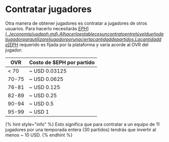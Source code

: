 # Contratar jugadores

Otra manera de obtener jugadores es contratar a jugadores de otros usuarios. Para hacerlo necesitarás [$EPH](../economia/usdeph.md). Al hacerlo estableces un contrato entre tú y el dueño del jugador para utilizar el jugador por una cierta cantidad de partidos. La cantidad de [$EPH](../economia/usdeph.md) requerido es fijada por la plataforma y varía acorde al OVR del jugador:

| OVR   | Costo de $EPH por partido |
| ----- | ------------------------- |
| < 70  | \~ USD 0.03125            |
| 70-75 | \~ USD 0.0625             |
| 76-81 | \~ USD 0.125              |
| 82-89 | \~ USD 0.25               |
| 90-94 | \~ USD 0.5                |
| 95-99 | \~ USD 1                  |

{% hint style="info" %}
Esto significa que para contratar a un equipo de 11 jugadores por una temporada entera (30 partidos) tendrás que invertir al menos \~ 10 USD.
{% endhint %}
